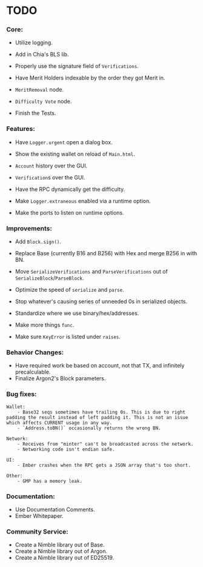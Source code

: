 # TODO

### Core:
- Utilize logging.

- Add in Chia's BLS lib.
- Properly use the signature field of `Verifications`.

- Have Merit Holders indexable by the order they got Merit in.

- `MeritRemoval` node.
- `Difficulty Vote` node.

- Finish the Tests.

### Features:
- Have `Logger.urgent` open a dialog box.

- Show the existing wallet on reload of `Main.html`.
- `Account` history over the GUI.
- `Verification`s over the GUI.

- Have the RPC dynamically get the difficulty.

- Make `Logger.extraneous` enabled via a runtime option.
- Make the ports to listen on runtime options.

### Improvements:
- Add `Block.sign()`.

- Replace Base (currently B16 and B256) with Hex and merge B256 in with BN.

- Move `SerializeVerifications` and `ParseVerifications` out of `SerializeBlock`/`ParseBlock`.
- Optimize the speed of `serialize` and `parse`.
- Stop whatever's causing series of unneeded 0s in serialized objects.

- Standardize where we use binary/hex/addresses.

- Make more things `func`.
- Make sure `KeyError` is listed under `raises`.

### Behavior Changes:
- Have required work be based on account, not that TX, and infinitely precalculable.
- Finalize Argon2's Block parameters.

### Bug fixes:

    Wallet:
        - Base32 seqs sometimes have trailing 0s. This is due to right padding the result instead of left padding it. This is not an issue which affects CURRENT usage in any way.
        - `Address.toBN()` occasionally returns the wrong BN.

    Network:
        - Receives from "minter" can't be broadcasted across the network.
        - Networking code isn't endian safe.

    UI:
        - Ember crashes when the RPC gets a JSON array that's too short.

    Other:
        - GMP has a memory leak.

### Documentation:
- Use Documentation Comments.
- Ember Whitepaper.

### Community Service:
- Create a Nimble library out of Base.
- Create a Nimble library out of Argon.
- Create a Nimble library out of ED25519.
